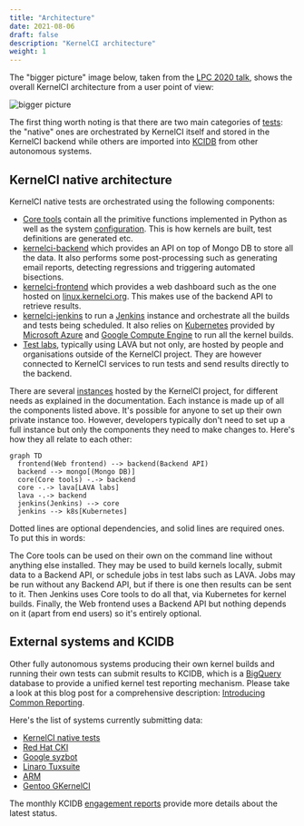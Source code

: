 ```yaml
---
title: "Architecture"
date: 2021-08-06
draft: false
description: "KernelCI architecture"
weight: 1
---
```


The "bigger picture" image below, taken from the [LPC 2020
talk](https://www.youtube.com/watch?v=y9Glc90WUN0&list=PLVsQ_xZBEyN1HgWTOCn2Q96Q-RyfBSdKs&t=10973s),
shows the overall KernelCI architecture from a user point of view:

![bigger picture](/image/kernelci-bigger-picture.jpg)

The first thing worth noting is that there are two main categories of
[tests](../tests): the "native" ones are orchestrated by KernelCI itself and
stored in the KernelCI backend while others are imported into
[KCIDB](https://github.com/kernelci/kcidb) from other autonomous systems.

## KernelCI native architecture

KernelCI native tests are orchestrated using the following components:

* [Core tools](../core) contain all the primitive functions implemented in
  Python as well as the system [configuration](../core/config).  This is how
  kernels are built, test definitions are generated etc.
* [kernelci-backend](https://github.com/kernelci/kernelci-backend) which
  provides an API on top of Mongo DB to store all the data.  It also performs
  some post-processing such as generating email reports, detecting regressions
  and triggering automated bisections.
* [kernelci-frontend](https://github.com/kernelci/kernelci-frontend) which
  provides a web dashboard such as the one hosted on
  [linux.kernelci.org](linux.kernelci.org).  This makes use of the backend API
  to retrieve results.
* [kernelci-jenkins](https://github.com/kernelci/kernelci-jenkins) to run a
  [Jenkins](https://www.jenkins.io/) instance and orchestrate all the builds
  and tests being scheduled.  It also relies on
  [Kubernetes](https://kubernetes.io/) provided by [Microsoft
  Azure](https://azure.microsoft.com/) and [Google Compute
  Engine](https://cloud.google.com/) to run all the kernel builds.
* [Test labs](../labs), typically using LAVA but not only, are hosted by people
  and organisations outside of the KernelCI project.  They are however
  connected to KernelCI services to run tests and send results directly to the
  backend.

There are several [instances](../instances) hosted by the KernelCI project, for
different needs as explained in the documentation.  Each instance is made up of
all the components listed above.  It's possible for anyone to set up their own
private instance too.  However, developers typically don't need to set up a
full instance but only the components they need to make changes to.  Here's how
they all relate to each other:

```mermaid
graph TD
  frontend(Web frontend) --> backend(Backend API)
  backend --> mongo[(Mongo DB)]
  core(Core tools) -.-> backend
  core -.-> lava[LAVA labs]
  lava -.-> backend
  jenkins(Jenkins) --> core
  jenkins --> k8s[Kubernetes]
```

Dotted lines are optional dependencies, and solid lines are required ones.  To
put this in words:

The Core tools can be used on their own on the command line without anything
else installed.  They may be used to build kernels locally, submit data to a
Backend API, or schedule jobs in test labs such as LAVA.  Jobs may be run
without any Backend API, but if there is one then results can be sent to it.
Then Jenkins uses Core tools to do all that, via Kubernetes for kernel builds.
Finally, the Web frontend uses a Backend API but nothing depends on it (apart
from end users) so it's entirely optional.

## External systems and KCIDB

Other fully autonomous systems producing their own kernel builds and running
their own tests can submit results to KCIDB, which is a
[BigQuery](https://cloud.google.com/bigquery) database to provide a unified
kernel test reporting mechanism.  Please take a look at this blog post for a
comprehensive description: [Introducing Common
Reporting](https://foundation.kernelci.org/blog/2020/08/21/introducing-common-reporting/).

Here's the list of systems currently submitting data:

* [KernelCI native tests](https://linux.kernelci.org/job/)
* [Red Hat CKI](https://cki-project.org/)
* [Google syzbot](https://syzkaller.appspot.com/)
* [Linaro Tuxsuite](https://tuxsuite.com/)
* [ARM](https://arm.com)
* [Gentoo GKernelCI](https://github.com/GKernelCI/GBuildbot)

The monthly KCIDB [engagement
reports](https://groups.io/g/kernelci/search?q=%23KCIDB&ct=1) provide more
details about the latest status.
